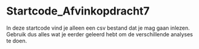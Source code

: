 # Startcode_Afvinkopdracht7
In deze startcode vind je alleen een csv bestand dat je mag gaan inlezen. Gebruik dus alles wat je eerder geleerd hebt om de verschillende analyses te doen.
